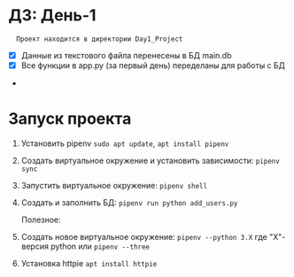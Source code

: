 
# ДЗ: День-1
      Проект находится в директории Day1_Project
- [x] Данные из текстового файла перенесены в БД main.db
- [x] Все функции в app.py (за первый день) переделаны для работы с БД
- 
# Запуск проекта
  
1. Установить pipenv `sudo apt update`, `apt install pipenv`
2. Создать виртуальное окружение и установить зависимости: `pipenv sync`
3. Запустить виртуальное окружение: `pipenv shell`
4. Создать и заполнить БД: `pipenv run python add_users.py`

    Полезное:
1. Создать новое виртуальное окружение: `pipenv --python 3.X` где "X"- версия python или `pipenv --three`
2. Установка httpie `apt install httpie`





